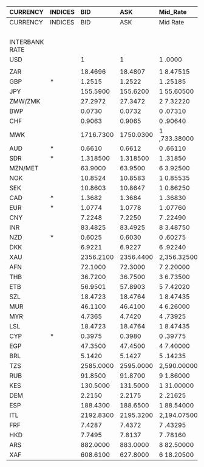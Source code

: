 | CURRENCY       | INDICES   | BID       | ASK       | Mid_Rate     | BID_1      | ASK_1      | Mid_Rate_1   |
|:---------------|:----------|:----------|:----------|:-------------|:-----------|:-----------|:-------------|
| CURRENCY       | INDICES   | BID       | ASK       | Mid Rate     | BID        | ASK        | Mid Rate     |
|                |           |           |           |              | ZIG        | ZIG        | ZIG          |
| INTERBANK RATE |           |           |           |              |            |            |              |
| USD            |           | 1         | 1         | 1 .0000      | 13.1807    | 13.8567    | 13.5187      |
|                |           |           |           |              |            |            |              |
| ZAR            |           | 18.4696   | 18.4807   | 1 8.47515    | 1.3329     | 1.4021     | 1.3675       |
| GBP            | *         | 1.2515    | 1.2522    | 1 .25185     | 16.4956    | 17.3513    | 16.9235      |
| JPY            |           | 155.5900  | 155.6200  | 1 55.60500   | 11.2285    | 11.8066    | 11.5176      |
| ZMW/ZMK        |           | 27.2972   | 27.3472   | 2 7.32220    | 1.9699     | 2.0747     | 2.0223       |
| BWP            |           | 0.0730    | 0.0732    | 0 .07310     | 0.9621     | 1.0143     | 0.9882       |
| CHF            |           | 0.9063    | 0.9065    | 0 .90640     | 11.9456    | 12.5610    | 12.2533      |
| MWK            |           | 1716.7300 | 1750.0300 | 1 ,733.38000 | 123.8916   | 132.7721   | 128.3319     |
| AUD            | *         | 0.6610    | 0.6612    | 0 .66110     | 8.7124     | 9.1620     | 8.9372       |
| SDR            | *         | 1.318500  | 1.318500  | 1 .31850     | 17.8244    | 17.8244    | 17.8244      |
| MZN/MET        |           | 63.9000   | 63.9500   | 6 3.92500    | 4.6114     | 4.8517     | 4.7316       |
| NOK            |           | 10.8524   | 10.8583   | 1 0.85535    | 0.7831     | 0.8238     | 0.8035       |
| SEK            |           | 10.8603   | 10.8647   | 1 0.86250    | 0.7837     | 0.8242     | 0.8040       |
| CAD            | *         | 1.3682    | 1.3684    | 1 .36830     | 0.0987     | 0.1038     | 0.1013       |
| EUR            | *         | 1.0774    | 1.0778    | 1 .07760     | 14.2008    | 14.9347    | 14.5678      |
| CNY            |           | 7.2248    | 7.2250    | 7 .22490     | 0.5213     | 0.5481     | 0.5347       |
| INR            |           | 83.4825   | 83.4925   | 8 3.48750    | 6.0247     | 6.3344     | 6.1796       |
| NZD            | *         | 0.6025    | 0.6030    | 0 .60275     | 7.9413     | 8.3555     | 8.1484       |
| DKK            |           | 6.9221    | 6.9227    | 6 .92240     | 0.4995     | 0.5252     | 0.5124       |
| XAU            |           | 2356.2100 | 2356.4400 | 2,356.32500  | 31056.4971 | 32652.4821 | 31854.4896   |
| AFN            |           | 72.1000   | 72.3000   | 7 2.20000    | 5.2032     | 5.4852     | 5.3442       |
| THB            |           | 36.7200   | 36.7500   | 3 6.73500    | 2.6499     | 2.7881     | 2.7190       |
| ETB            |           | 56.9501   | 57.8903   | 5 7.42020    | 4.1099     | 4.3920     | 4.2510       |
| SZL            |           | 18.4723   | 18.4764   | 1 8.47435    | 1.3330     | 1.4017     | 1.3674       |
| MUR            |           | 46.1100   | 46.4100   | 4 6.26000    | 3.3276     | 3.5210     | 3.4243       |
| MYR            |           | 4.7365    | 4.7420    | 4 .73925     | 0.3418     | 0.3597     | 0.3508       |
| LSL            |           | 18.4723   | 18.4764   | 1 8.47435    | 1.3330     | 1.4017     | 1.3674       |
| CYP            | *         | 0.3975    | 0.3980    | 0 .39775     | 0.0286     | 0.0301     | 0.0294       |
| EGP            |           | 47.3500   | 47.4500   | 4 7.40000    | 3.4171     | 3.5999     | 3.5085       |
| BRL            |           | 5.1420    | 5.1427    | 5 .14235     | 0.3710     | 0.3901     | 0.3806       |
| TZS            |           | 2585.0000 | 2595.0000 | 2,590.00000  | 186.5523   | 196.8787   | 191.7155     |
| RUB            |           | 91.8500   | 91.8700   | 9 1.86000    | 6.6285     | 6.9700     | 6.7993       |
| KES            |           | 130.5000  | 131.5000  | 1 31.00000   | 9.4178     | 9.9767     | 9.6973       |
| DEM            |           | 2.2150    | 2.2175    | 2 .21625     | 0.1598     | 0.1682     | 0.1640       |
| ESP            |           | 188.4300  | 188.6500  | 1 88.54000   | 13.5984    | 14.3125    | 13.9555      |
| ITL            |           | 2192.8300 | 2195.3200 | 2,194.07500  | 158.2505   | 166.5556   | 162.4031     |
| FRF            |           | 7.4287    | 7.4372    | 7 .43295     | 0.5361     | 0.5642     | 0.5502       |
| HKD            |           | 7.7495    | 7.8137    | 7 .78160     | 0.5592     | 0.5928     | 0.5760       |
| ARS            |           | 882.0000  | 883.0000  | 8 82.50000   | 63.6515    | 66.9918    | 65.3217      |
| XAF            |           | 608.6100  | 627.8000  | 6 18.20500   | 43.9217    | 47.6302    | 45.7760      |